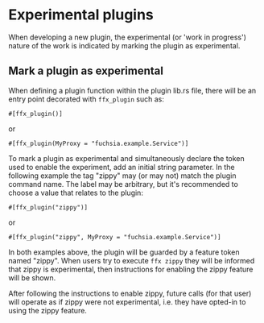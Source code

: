 # Experimental plugins

When developing a new plugin, the experimental (or 'work in progress') nature of
the work is indicated by marking the plugin as experimental.

## Mark a plugin as experimental

When defining a plugin function within the plugin lib.rs file, there will be an
entry point decorated with `ffx_plugin` such as:

```
#[ffx_plugin()]
```

or

```
#[ffx_plugin(MyProxy = "fuchsia.example.Service")]
```

To mark a plugin as experimental and simultaneously declare the token used to
enable the experiment, add an initial string parameter. In the following example
the tag "zippy" may (or may not) match the plugin command name. The label may be
arbitrary, but it's recommended to choose a value that relates to the plugin:

```
#[ffx_plugin("zippy")]
```

or

```
#[ffx_plugin("zippy", MyProxy = "fuchsia.example.Service")]
```

In both examples above, the plugin will be guarded by a feature token named
"zippy". When users try to execute `ffx zippy` they will be informed that zippy
is experimental, then instructions for enabling the zippy feature will be shown.

After following the instructions to enable zippy, future calls (for that user)
will operate as if zippy were not experimental, i.e. they have opted-in to using
the zippy feature.

